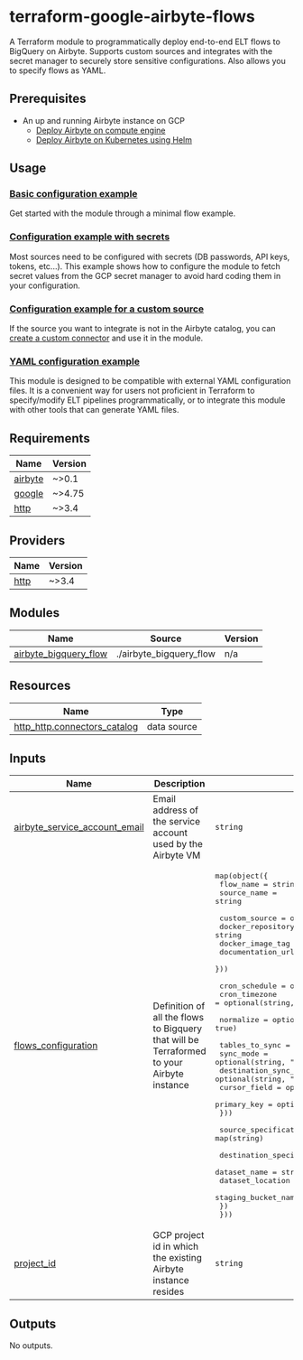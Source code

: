 # terraform-google-airbyte-flows

A Terraform module to programmatically deploy end-to-end ELT flows to BigQuery on Airbyte.
Supports custom sources and integrates with the secret manager to securely store sensitive configurations. Also allows you to specify flows as YAML.

## Prerequisites

- An up and running Airbyte instance on GCP
  - [Deploy Airbyte on compute engine](https://docs.airbyte.com/deploying-airbyte/on-gcp-compute-engine/)
  - [Deploy Airbyte on Kubernetes using Helm](https://docs.airbyte.com/deploying-airbyte/on-kubernetes-via-helm)

## Usage

### [Basic configuration example](https://github.com/artefactory/terraform-google-airbyte-flows/blob/main/examples/basic/basic_flows.tf)

Get started with the module through a minimal flow example.

### [Configuration example with secrets](https://github.com/artefactory/terraform-google-airbyte-flows/blob/main/examples/secret/flows_with_secrets.tf)

Most sources need to be configured with secrets (DB passwords, API keys, tokens, etc...). This example shows how to configure the module to fetch secret values from the GCP secret manager to avoid hard coding them in your configuration.

### [Configuration example for a custom source](https://github.com/artefactory/terraform-google-airbyte-flows/blob/main/examples/custom_source/custom_source_flows.tf)

If the source you want to integrate is not in the Airbyte catalog, you can [create a custom connector](https://docs.airbyte.com/connector-development/) and use it in the module.

### [YAML configuration example](https://github.com/artefactory/terraform-google-airbyte-flows/blob/main/examples/yaml/yaml_defined_flows.tf)

This module is designed to be compatible with external YAML configuration files. It is a convenient way for users not proficient in Terraform to specify/modify ELT pipelines programmatically, or to integrate this module with other tools that can generate YAML files.

## Requirements

| Name | Version |
|------|---------|
| <a name="requirement_airbyte"></a> [airbyte](#requirement\_airbyte) | ~>0.1 |
| <a name="requirement_google"></a> [google](#requirement\_google) | ~>4.75 |
| <a name="requirement_http"></a> [http](#requirement\_http) | ~>3.4 |

## Providers

| Name | Version |
|------|---------|
| <a name="provider_http"></a> [http](#provider\_http) | ~>3.4 |

## Modules

| Name | Source | Version |
|------|--------|---------|
| <a name="module_airbyte_bigquery_flow"></a> [airbyte\_bigquery\_flow](#module\_airbyte\_bigquery\_flow) | ./airbyte_bigquery_flow | n/a |

## Resources

| Name | Type |
|------|------|
| [http_http.connectors_catalog](https://registry.terraform.io/providers/hashicorp/http/latest/docs/data-sources/http) | data source |

## Inputs

| Name | Description | Type | Default | Required |
|------|-------------|------|---------|:--------:|
| <a name="input_airbyte_service_account_email"></a> [airbyte\_service\_account\_email](#input\_airbyte\_service\_account\_email) | Email address of the service account used by the Airbyte VM | `string` | n/a | yes |
| <a name="input_flows_configuration"></a> [flows\_configuration](#input\_flows\_configuration) | Definition of all the flows to Bigquery that will be Terraformed to your Airbyte instance | <pre>map(object({<br>    flow_name   = string<br>    source_name = string<br><br>    custom_source = optional(object({<br>      docker_repository = string<br>      docker_image_tag  = string<br>      documentation_url = string<br>    }))<br><br>    cron_schedule = optional(string, "manual")<br>    cron_timezone = optional(string, "UTC")<br><br>    normalize = optional(bool, true)<br><br>    tables_to_sync = map(object({<br>      sync_mode             = optional(string, "full_refresh")<br>      destination_sync_mode = optional(string, "append")<br>      cursor_field          = optional(string)<br>      primary_key           = optional(string)<br>    }))<br><br>    source_specification = map(string)<br><br>    destination_specification = object({<br>      dataset_name        = string<br>      dataset_location    = string<br>      staging_bucket_name = string<br>    })<br>  }))</pre> | n/a | yes |
| <a name="input_project_id"></a> [project\_id](#input\_project\_id) | GCP project id in which the existing Airbyte instance resides | `string` | n/a | yes |

## Outputs

No outputs.
